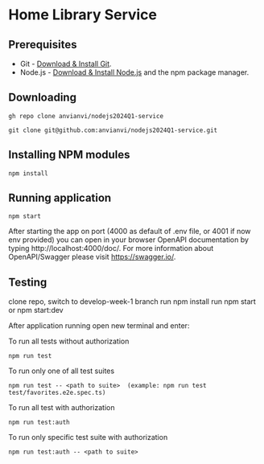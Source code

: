 # Home Library Service

## Prerequisites

- Git - [Download & Install Git](https://git-scm.com/downloads).
- Node.js - [Download & Install Node.js](https://nodejs.org/en/download/) and the npm package manager.

## Downloading

```
gh repo clone anvianvi/nodejs2024Q1-service

git clone git@github.com:anvianvi/nodejs2024Q1-service.git
```

## Installing NPM modules

```
npm install
```

## Running application

```
npm start
```

After starting the app on port (4000 as default of .env file, or 4001 if now env provided) you can open
in your browser OpenAPI documentation by typing http://localhost:4000/doc/.
For more information about OpenAPI/Swagger please visit https://swagger.io/.

## Testing

clone repo, switch to develop-week-1 branch
run npm install
run npm start or npm start:dev

After application running open new terminal and enter:

To run all tests without authorization

```
npm run test
```

To run only one of all test suites

```
npm run test -- <path to suite>  (example: npm run test test/favorites.e2e.spec.ts)
```

To run all test with authorization

```
npm run test:auth
```

To run only specific test suite with authorization

```
npm run test:auth -- <path to suite>
```
